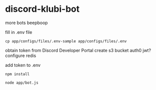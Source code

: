 # discord-klubi-bot
more bots beepboop

fill in .env file

`cp app/configs/files/.env-sample app/configs/files/.env`

obtain token from Discord Developer Portal
create s3 bucket
auth0 jwt?
configure redis

add token to .env

`npm install`

`node app/bot.js`
